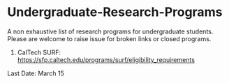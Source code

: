 # Undergraduate-Research-Programs
A non exhaustive list of research programs for undergraduate students. Please are welcome to raise issue for broken links or closed programs.

1. CalTech SURF: https://sfp.caltech.edu/programs/surf/eligibility_requirements

Last Date: March 15


